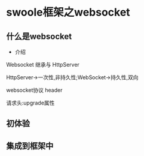 # swoole框架之websocket

## 什么是websocket

* 介绍

Websocket 继承与 HttpServer

HttpServer->一次性,非持久性;WebSocket->持久性,双向

websocket协议 header 

请求头:upgrade属性


## 初体验

## 集成到框架中
